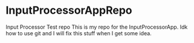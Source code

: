 # InputProcessorAppRepo
Input Processor Test repo
This is my repo for the InputProcessorApp. Idk how to use git and I will fix this stuff when I get some idea.
